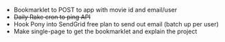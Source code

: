 * Bookmarklet to POST to app with movie id and email/user
* ~~Daily Rake cron to ping API~~
* Hook Pony into SendGrid free plan to send out email (batch up per user)
* Make single-page to get the bookmarklet and explain the project
